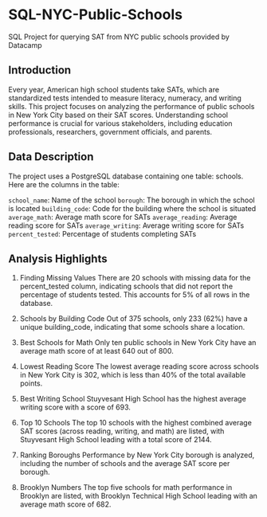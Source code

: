 # SQL-NYC-Public-Schools
SQL Project for querying SAT from NYC public schools provided by Datacamp

## Introduction
Every year, American high school students take SATs, which are standardized tests intended to measure literacy, numeracy, and writing skills. This project focuses on analyzing the performance of public schools in New York City based on their SAT scores. Understanding school performance is crucial for various stakeholders, including education professionals, researchers, government officials, and parents.

## Data Description
The project uses a PostgreSQL database containing one table: schools. Here are the columns in the table:

`school_name`: Name of the school
`borough`: The borough in which the school is located
`building_code`: Code for the building where the school is situated
`average_math`: Average math score for SATs
`average_reading`: Average reading score for SATs
`average_writing`: Average writing score for SATs
`percent_tested`: Percentage of students completing SATs


## Analysis Highlights
1. Finding Missing Values
There are 20 schools with missing data for the percent_tested column, indicating schools that did not report the percentage of students tested. This accounts for 5% of all rows in the database.

2. Schools by Building Code
Out of 375 schools, only 233 (62%) have a unique building_code, indicating that some schools share a location.

3. Best Schools for Math
Only ten public schools in New York City have an average math score of at least 640 out of 800.

4. Lowest Reading Score
The lowest average reading score across schools in New York City is 302, which is less than 40% of the total available points.

5. Best Writing School
Stuyvesant High School has the highest average writing score with a score of 693.

6. Top 10 Schools
The top 10 schools with the highest combined average SAT scores (across reading, writing, and math) are listed, with Stuyvesant High School leading with a total score of 2144.

7. Ranking Boroughs
Performance by New York City borough is analyzed, including the number of schools and the average SAT score per borough.

8. Brooklyn Numbers
The top five schools for math performance in Brooklyn are listed, with Brooklyn Technical High School leading with an average math score of 682.
